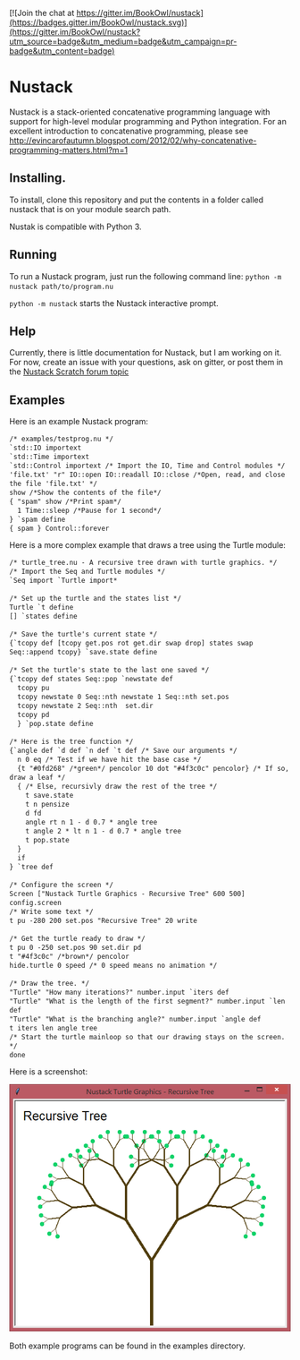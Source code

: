 [![Join the chat at https://gitter.im/BookOwl/nustack](https://badges.gitter.im/BookOwl/nustack.svg)](https://gitter.im/BookOwl/nustack?utm_source=badge&utm_medium=badge&utm_campaign=pr-badge&utm_content=badge)

# Nustack
Nustack is a stack-oriented concatenative programming language with support for high-level modular programming and Python integration.
For an excellent introduction to concatenative programming, please see http://evincarofautumn.blogspot.com/2012/02/why-concatenative-programming-matters.html?m=1

## Installing.
To install, clone this repository and put the contents in a folder called nustack that is on your module search path.

Nustak is compatible with Python 3.
## Running
To run a Nustack program, just run the following command line: `python -m nustack path/to/program.nu`

`python -m nustack` starts the Nustack interactive prompt.

## Help
Currently, there is little documentation for Nustack, but I am working on it. For now, create an issue with your questions, ask on gitter, or post them in the [Nustack Scratch forum topic](https://scratch.mit.edu/discuss/topic/184118/)
## Examples
Here is an example Nustack program:

```
/* examples/testprog.nu */
`std::IO importext
`std::Time importext
`std::Control importext /* Import the IO, Time and Control modules */
'file.txt' "r" IO::open IO::readall IO::close /*Open, read, and close the file 'file.txt' */
show /*Show the contents of the file*/
{ "spam" show /*Print spam*/
  1 Time::sleep /*Pause for 1 second*/
} `spam define
{ spam } Control::forever
```

Here is a more complex example that draws a tree using the Turtle module:

```
/* turtle_tree.nu - A recursive tree drawn with turtle graphics. */
/* Import the Seq and Turtle modules */
`Seq import `Turtle import*

/* Set up the turtle and the states list */
Turtle `t define
[] `states define

/* Save the turtle's current state */
{`tcopy def [tcopy get.pos rot get.dir swap drop] states swap Seq::append tcopy} `save.state define

/* Set the turtle's state to the last one saved */
{`tcopy def states Seq::pop `newstate def
  tcopy pu
  tcopy newstate 0 Seq::nth newstate 1 Seq::nth set.pos
  tcopy newstate 2 Seq::nth  set.dir
  tcopy pd
  } `pop.state define

/* Here is the tree function */
{`angle def `d def `n def `t def /* Save our arguments */
  n 0 eq /* Test if we have hit the base case */
  {t "#0fd268" /*green*/ pencolor 10 dot "#4f3c0c" pencolor} /* If so, draw a leaf */
  { /* Else, recursivly draw the rest of the tree */
    t save.state
    t n pensize
    d fd
    angle rt n 1 - d 0.7 * angle tree
    t angle 2 * lt n 1 - d 0.7 * angle tree
    t pop.state
  }
  if
} `tree def

/* Configure the screen */
Screen ["Nustack Turtle Graphics - Recursive Tree" 600 500] config.screen
/* Write some text */
t pu -280 200 set.pos "Recursive Tree" 20 write

/* Get the turtle ready to draw */
t pu 0 -250 set.pos 90 set.dir pd
t "#4f3c0c" /*brown*/ pencolor
hide.turtle 0 speed /* 0 speed means no animation */

/* Draw the tree. */
"Turtle" "How many iterations?" number.input `iters def
"Turtle" "What is the length of the first segment?" number.input `len def
"Turtle" "What is the branching angle?" number.input `angle def
t iters len angle tree
/* Start the turtle mainloop so that our drawing stays on the screen. */
done
```
Here is a screenshot:

![Screenshot](/screenshots/screenshot1.png)

Both example programs can be found in the examples directory.

